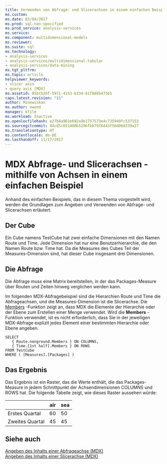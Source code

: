```yaml
---
title: Verwenden von Abfrage- und Slicerachsen in einem einfachen Beispiel (MDX) | Microsoft Docs
ms.custom: 
ms.date: 03/04/2017
ms.prod: sql-non-specified
ms.prod_service: analysis-services
ms.service: 
ms.component: multidimensional-models
ms.reviewer: 
ms.suite: sql
ms.technology:
- analysis-services
- analysis-services/multidimensional-tabular
- analysis-services/data-mining
ms.tgt_pltfrm: 
ms.topic: article
helpviewer_keywords:
- slicer axis
- query axis [MDX]
ms.assetid: 85bcb26f-5971-4153-b334-61f8d8b475b5
caps.latest.revision: "11"
author: Minewiskan
ms.author: owend
manager: kfile
ms.workload: Inactive
ms.openlocfilehash: e27b8a961e692a9b1757573e4c735949fc537153
ms.sourcegitcommit: 44cd5c651488b5296fb679f6d43f50d068339a27
ms.translationtype: HT
ms.contentlocale: de-DE
ms.lasthandoff: 11/17/2017
---
```

# <a name="mdx-query-and-slicer-axes---using-axes-in-a-simple-example"></a>MDX Abfrage- und Slicerachsen - mithilfe von Achsen in einem einfachen Beispiel
  Anhand des einfachen Beispiels, das in diesem Thema vorgestellt wird, werden die Grundlagen zum Angeben und Verwenden von Abfrage- und Slicerachsen erläutert.  
  
## <a name="the-cube"></a>Der Cube  
 Ein Cube namens TestCube hat zwei einfache Dimensionen mit den Namen Route und Time. Jede Dimension hat nur eine Benutzerhierarchie, die den Namen Route bzw. Time hat. Da die Measures des Cubes Teil der Measures-Dimension sind, hat dieser Cube insgesamt drei Dimensionen.  
  
## <a name="the-query"></a>Die Abfrage  
 Die Abfrage muss eine Matrix bereitstellen, in der das Packages-Measure über Routen und Zeiten hinweg verglichen werden kann.  
  
 Im folgenden MDX-Abfragebeispiel sind die Hierarchien Route und Time die Abfrageachsen, und die Measures-Dimension ist die Slicerachse. Die [Members](../../../mdx/members-set-mdx.md) -Funktion zeigt an, dass MDX die Elemente der Hierarchie oder der Ebene zum Erstellen einer Menge verwendet. Wird die **Members** -Funktion verwendet, ist es nicht erforderlich, dass Sie in der jeweiligen MDX-Abfrage explizit jedes Element einer bestimmten Hierarchie oder Ebene angeben.  
  
```  
SELECT  
   { Route.nonground.Members } ON COLUMNS,  
   { Time.[1st half].Members } ON ROWS  
FROM TestCube  
WHERE ( [Measures].[Packages] )  
```  
  
## <a name="the-results"></a>Das Ergebnis  
 Das Ergebnis ist ein Raster, das die Werte enthält, die das Packages-Measure in jedem Schnittpunkt der Achsendimensionen COLUMNS und ROWS hat. Die folgende Tabelle zeigt, wie dieses Raster aussehen würde:  
  
||air|sea|  
|-|---------|---------|  
|Erstes Quartal|60|50|  
|Zweites Quartal|45|45|  
  
## <a name="see-also"></a>Siehe auch  
 [Angeben des Inhalts einer Abfrageachse &#40;MDX&#41;](../../../analysis-services/multidimensional-models/mdx/mdx-query-and-slicer-axes-specify-the-contents-of-a-query-axis.md)   
 [Angeben des Inhalts einer Slicerachse &#40;MDX&#41;](../../../analysis-services/multidimensional-models/mdx/mdx-query-and-slicer-axes-specify-the-contents-of-a-slicer-axis.md)  
  
  
